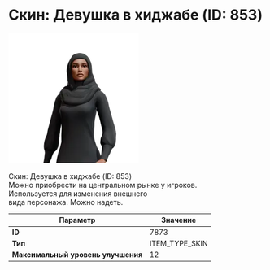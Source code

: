 # Скин: Девушка в хиджабе (ID: 853)

![Item Image](../img/7873.webp?raw=true)

Скин: Девушка в хиджабе (ID: 853)<br>Можно приобрести на центральном рынке у игроков.<br>Используется для изменения внешнего<br>вида персонажа. Можно надеть.


| Параметр | Значение |
|----------|----------|
| **ID** | 7873 |
| **Тип** | ITEM_TYPE_SKIN |
| **Максимальный уровень улучшения** | 12 |

